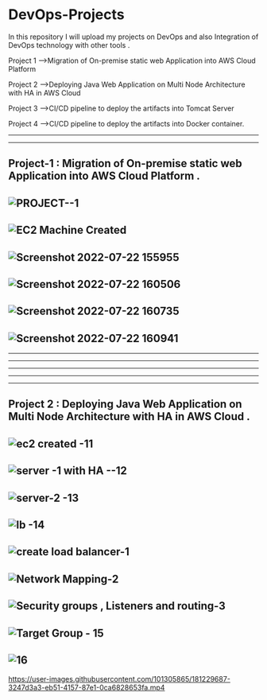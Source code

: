 
# DevOps-Projects  
In this repository I will upload my projects on DevOps and also Integration of DevOps technology with other tools .
 
Project 1 -->Migration of On-premise static web Application into AWS
Cloud Platform 

Project 2 -->Deploying Java Web Application on Multi Node Architecture
with HA in AWS Cloud   

Project 3 -->CI/CD pipeline to deploy the artifacts into Tomcat Server 

Project 4 -->CI/CD pipeline to deploy the artifacts into Docker container.
 
-----------------------------------------------------------------------------------------------------
-----------------------------------------------------------------------------------------------------
## Project-1 : Migration of On-premise  static web Application into AWS Cloud Platform . 
![PROJECT--1](https://user-images.githubusercontent.com/101305865/181105244-49a3be62-6d20-4747-9773-f042269a25a2.png) 
---------
![EC2  Machine Created](https://user-images.githubusercontent.com/101305865/181105263-4b1e958d-1aee-439c-a0f3-b5a3ee873a01.png)
 --------
![Screenshot 2022-07-22 155955](https://user-images.githubusercontent.com/101305865/181105305-376bb199-3293-4728-a4f9-c984e7f7cf99.png)
 ---------
![Screenshot 2022-07-22 160506](https://user-images.githubusercontent.com/101305865/181105397-5e952c52-90c2-4130-956d-c9fbe44f5e1c.png) 
----------
![Screenshot 2022-07-22 160735](https://user-images.githubusercontent.com/101305865/181105416-324cbe02-343e-4650-bf24-1d2c340e0d57.png) 
-----------
![Screenshot 2022-07-22 160941](https://user-images.githubusercontent.com/101305865/181105440-60435a8d-fb32-46a8-965d-259924bdd26e.png)
 ------------------------------------------------------------------------------------------------------------------------------------
 ------------------------------------------------------------------------------------------------------------------------------------
 ------------------------------------------------------------------------------------------------------------------------------------
 ------------------------------------------------------------------------------------------------------------------------------------
------------------------------------------------------------------------------------------------------------------------------------
  -----------------------------------------------------------------------------------------------------------------------------------  
   
  ## Project 2 : Deploying Java Web Application on Multi Node Architecture with HA in AWS Cloud .
![ec2 created -11](https://user-images.githubusercontent.com/101305865/181226556-43d5bc45-0416-4e8d-894f-c8ab6b6c4cdf.png)
---------------
![server -1 with HA --12](https://user-images.githubusercontent.com/101305865/181226741-bb8fd14f-68c1-4b68-ab9c-b36664c9232b.png)
-------------- 
![server-2 -13](https://user-images.githubusercontent.com/101305865/181226920-b0321c58-76f4-41d4-9319-c79b85b3c392.png) 
 -------------
![lb -14](https://user-images.githubusercontent.com/101305865/181228095-9ce15fed-2057-49cd-a248-5a54f60cfdbb.png)
-------------- 
![create load balancer-1](https://user-images.githubusercontent.com/101305865/181228284-b6e4f183-4846-4956-bf31-18aab3d1be82.png)
-------------
![Network Mapping-2](https://user-images.githubusercontent.com/101305865/181228570-3a7e20e7-b28a-40ed-8de1-86a151cfb2c0.png)
 -----------
![Security groups , Listeners and routing-3](https://user-images.githubusercontent.com/101305865/181228667-68674999-8bac-4171-8469-aeb573fc05b7.png)
------------
![Target Group - 15](https://user-images.githubusercontent.com/101305865/181230141-fc160e93-e8c8-4908-99c1-1827b75328f5.png)
------------
![16](https://user-images.githubusercontent.com/101305865/181230404-639c6a70-3574-4bc6-8237-9e601c5dff6b.png)
------------
https://user-images.githubusercontent.com/101305865/181229687-3247d3a3-eb51-4157-87e1-0ca6828653fa.mp4



